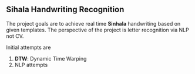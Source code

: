 ## Sihala Handwriting Recognition

The project goals are to achieve real time **Sinhala** handwriting based on given templates. The perspective of the project is letter recognition via NLP not CV. 

Initial attempts are  

  1. **DTW**: Dynamic Time Warping
  2. NLP attempts